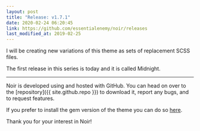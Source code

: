 ```yaml
---
layout: post
title: "Release: v1.7.1"
date: 2020-02-24 06:20:45
link: https://github.com/essentialenemy/noir/releases
last_modified_at: 2019-02-25
---
```


I will be creating new variations of this theme as sets of replacement SCSS files.

The first release in this series is today and it is called Midnight.

---

Noir is developed using and hosted with GitHub. You can head on over to the [repository]({{ site.github.repo }}) to download it, report any bugs, and to request features.

If you prefer to install the gem version of the theme you can do so [here](https://rubygems.org/gems/noir-for-jekyll).

Thank you for your interest in Noir!
